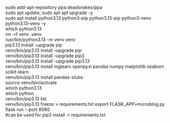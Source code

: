 sudo add-apt-repository ppa:deadsnakes/ppa  
sudo apt update; sudo apt apt upgrade \-y  
sudo apt install python3.13 python3-pip python3.13-pip python3-venv python3.13-venv \-y  
which python3.13  
rm \-rf venv .venv  
/usr/bin/python3.13 \-m venv venv  
pip3.13 install –upgrade pip  
venv/bin/pip3.13 install –upgrade pip  
venv/bin/pip3.13 install –upgrade pip3  
venv/bin/pip3.13 install –upgrade pip3.13  
venv/bin/pip3.13 install mglearn openpyxl pandas numpy matplotlib seaborn scikit-learn  
venv/bin/pip3.13 install pandas-stubs  
source venv/bin/activate  
which python3.13  
which python  
venv/bin/pip3.13 list  
venv/bin/pip3.13 freeze \> requirements.txt
export FLASK_APP=microblog.py
flask run --port 8080  
\#can be used for pip3 install \-r requirements.txt
